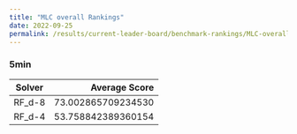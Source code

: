 ```yaml
---
title: "MLC overall Rankings"
date: 2022-09-25
permalink: /results/current-leader-board/benchmark-rankings/MLC-overall-rankings
---
```



### 5min

| Solver |   Average Score    |
| ------ | -----------------: |
| RF_d-8 | 73.002865709234530 |
| RF_d-4 | 53.758842389360154 |

